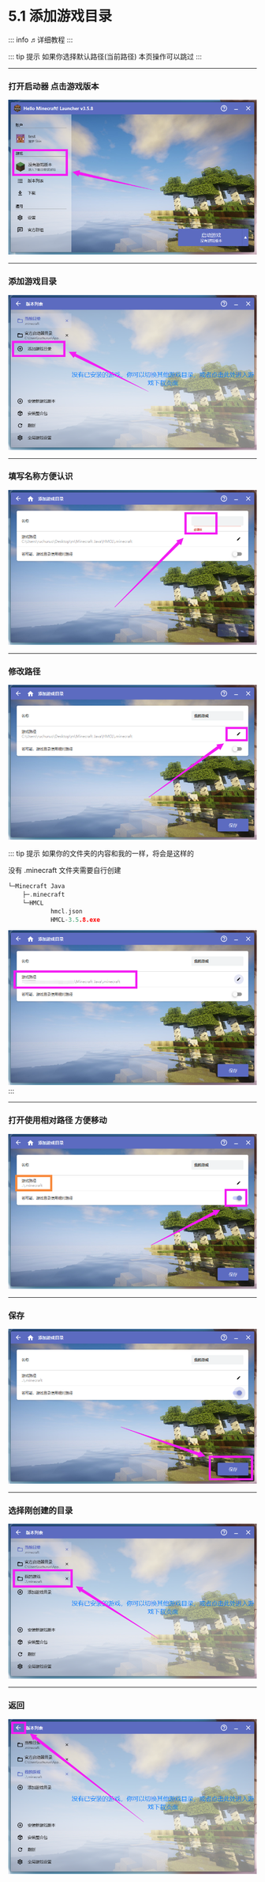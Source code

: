 # 5.1 添加游戏目录

::: info ♬详细教程
:::

::: tip 提示
如果你选择默认路径(当前路径) 本页操作可以跳过
:::

---

### 打开启动器 点击游戏版本
![图片](./images/添加游戏目录/添加游戏目录__1.png)

---

### 添加游戏目录
![图片](./images/添加游戏目录/添加游戏目录__2.png)

---

### 填写名称方便认识
![图片](./images/添加游戏目录/添加游戏目录__3.png)

---

### 修改路径
![图片](./images/添加游戏目录/添加游戏目录__4.png)

::: tip 提示
如果你的文件夹的内容和我的一样，将会是这样的

没有 .minecraft 文件夹需要自行创建
```c
└─Minecraft Java
    ├─.minecraft
    └─HMCL
            hmcl.json
            HMCL-3.5.8.exe
```
![图片](./images/添加游戏目录/添加游戏目录__5.png)
:::

---

### 打开使用相对路径 方便移动
![图片](./images/添加游戏目录/添加游戏目录__6.png)

---

### 保存
![图片](./images/添加游戏目录/添加游戏目录__7.png)

---

### 选择刚创建的目录
![图片](./images/添加游戏目录/添加游戏目录__8.png)

---

### 返回
![图片](./images/添加游戏目录/添加游戏目录__9.png)